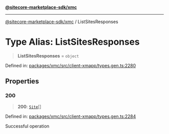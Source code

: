[**@sitecore-marketplace-sdk/xmc**](../README.md)

***

[@sitecore-marketplace-sdk/xmc](../README.md) / ListSitesResponses

# Type Alias: ListSitesResponses

> **ListSitesResponses** = `object`

Defined in: [packages/xmc/src/client-xmapp/types.gen.ts:2280](https://github.com/Sitecore/sitecore-marketplace-sdk/blob/af886e6134b8d1079ef5b8ef70b7eb2f1d9c8aeb/packages/xmc/src/client-xmapp/types.gen.ts#L2280)

## Properties

### 200

> **200**: [`Site`](Site.md)[]

Defined in: [packages/xmc/src/client-xmapp/types.gen.ts:2284](https://github.com/Sitecore/sitecore-marketplace-sdk/blob/af886e6134b8d1079ef5b8ef70b7eb2f1d9c8aeb/packages/xmc/src/client-xmapp/types.gen.ts#L2284)

Successful operation
